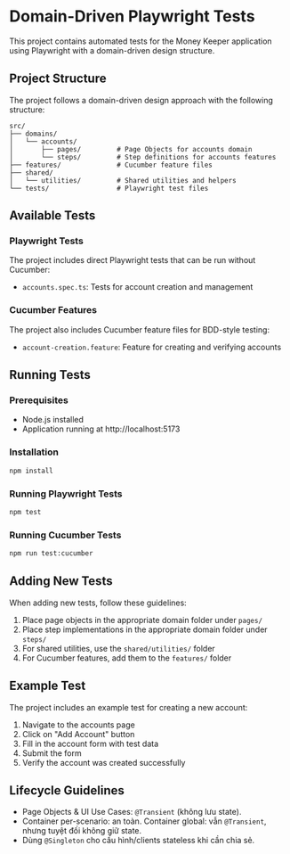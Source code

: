 # Domain-Driven Playwright Tests

This project contains automated tests for the Money Keeper application using Playwright with a domain-driven design structure.

## Project Structure

The project follows a domain-driven design approach with the following structure:

```
src/
├── domains/
│   └── accounts/
│       ├── pages/         # Page Objects for accounts domain
│       └── steps/         # Step definitions for accounts features
├── features/              # Cucumber feature files
├── shared/
│   └── utilities/         # Shared utilities and helpers
└── tests/                 # Playwright test files
```

## Available Tests

### Playwright Tests

The project includes direct Playwright tests that can be run without Cucumber:

- `accounts.spec.ts`: Tests for account creation and management

### Cucumber Features

The project also includes Cucumber feature files for BDD-style testing:

- `account-creation.feature`: Feature for creating and verifying accounts

## Running Tests

### Prerequisites

- Node.js installed
- Application running at http://localhost:5173

### Installation

```bash
npm install
```

### Running Playwright Tests

```bash
npm test
```

### Running Cucumber Tests

```bash
npm run test:cucumber
```

## Adding New Tests

When adding new tests, follow these guidelines:

1. Place page objects in the appropriate domain folder under `pages/`
2. Place step implementations in the appropriate domain folder under `steps/`
3. For shared utilities, use the `shared/utilities/` folder
4. For Cucumber features, add them to the `features/` folder

## Example Test

The project includes an example test for creating a new account:

1. Navigate to the accounts page
2. Click on "Add Account" button
3. Fill in the account form with test data
4. Submit the form
5. Verify the account was created successfully

## Lifecycle Guidelines

- Page Objects & UI Use Cases: `@Transient` (không lưu state).
- Container per-scenario: an toàn. Container global: vẫn `@Transient`, nhưng tuyệt đối không giữ state.
- Dùng `@Singleton` cho cấu hình/clients stateless khi cần chia sẻ.
